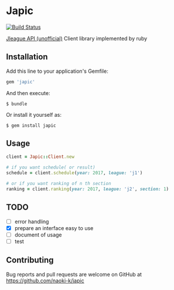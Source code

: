 # Japic
[![Build Status](https://travis-ci.org/naoki-k/japic.svg?branch=master)](https://travis-ci.org/naoki-k/japic)

[Jleague API (unofficial)](http://labs.s-koichi.info/blog/archives/2014/02/08/1759-602.php) Client library implemented by ruby

## Installation

Add this line to your application's Gemfile:

```ruby
gem 'japic'
```

And then execute:

    $ bundle

Or install it yourself as:

    $ gem install japic

## Usage

```ruby
client = Japic::Client.new

# if you want schedule( or result)
schedule = client.schedule(year: 2017, league: 'j1')

# or if you want ranking of n th section
ranking = client.ranking(year: 2017, league: 'j2', section: 1)
```

## TODO

- [ ] error handling
- [x] prepare an interface easy to use
- [ ] document of usage
- [ ] test

## Contributing

Bug reports and pull requests are welcome on GitHub at https://github.com/naoki-k/japic
